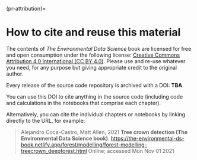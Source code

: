 (pr-attribution)=
# How to cite and reuse this material

The contents of _The Environmental Data Science_ book are licensed for free and open consumption under the following license: [Creative Commons Attribution 4.0 International (CC BY 4.0)](https://creativecommons.org/licenses/by/4.0/). Please use and re-use whatever you need, for any purpose but giving appropriate credit to the original author.

Every release of the source code repository is archived with a DOI: **TBA** 

You can use this DOI to cite anything in the source code (including code and calculations in the notebooks that comprise each chapter).

Alternatively, you can cite the individual chapters or notebooks by linking directly to the URL, for example:

> Alejandro Coca-Castro, Matt Allen, 2021 **Tree crown detection (The Environmental Data Science book)**. https://the-environmental-ds-book.netlify.app/forest/modelling/forest-modelling-treecrown_deepforest.html Online; accessed Mon Nov 01 2021
